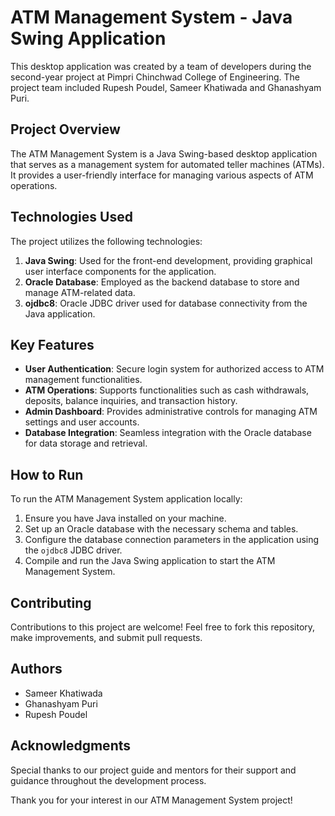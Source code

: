 # ATM Management System - Java Swing Application

This desktop application was created by a team of developers during the second-year project at Pimpri Chinchwad College of Engineering. The project team included Rupesh Poudel, Sameer Khatiwada and Ghanashyam Puri.

## Project Overview

The ATM Management System is a Java Swing-based desktop application that serves as a management system for automated teller machines (ATMs). It provides a user-friendly interface for managing various aspects of ATM operations.

## Technologies Used

The project utilizes the following technologies:

1. **Java Swing**: Used for the front-end development, providing graphical user interface components for the application.
2. **Oracle Database**: Employed as the backend database to store and manage ATM-related data.
3. **ojdbc8**: Oracle JDBC driver used for database connectivity from the Java application.

## Key Features

- **User Authentication**: Secure login system for authorized access to ATM management functionalities.
- **ATM Operations**: Supports functionalities such as cash withdrawals, deposits, balance inquiries, and transaction history.
- **Admin Dashboard**: Provides administrative controls for managing ATM settings and user accounts.
- **Database Integration**: Seamless integration with the Oracle database for data storage and retrieval.

## How to Run

To run the ATM Management System application locally:

1. Ensure you have Java installed on your machine.
2. Set up an Oracle database with the necessary schema and tables.
3. Configure the database connection parameters in the application using the `ojdbc8` JDBC driver.
4. Compile and run the Java Swing application to start the ATM Management System.

## Contributing

Contributions to this project are welcome! Feel free to fork this repository, make improvements, and submit pull requests.

## Authors

- Sameer Khatiwada
- Ghanashyam Puri
- Rupesh Poudel

## Acknowledgments

Special thanks to our project guide and mentors for their support and guidance throughout the development process.

Thank you for your interest in our ATM Management System project!
